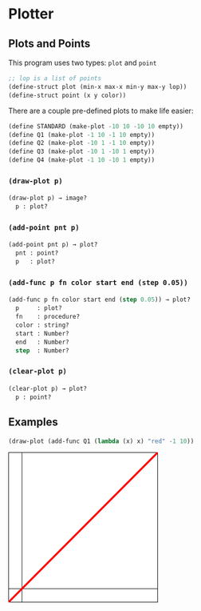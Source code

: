 # Plotter

## Plots and Points
This program uses two types: `plot` and `point`

```lisp
;; lop is a list of points
(define-struct plot (min-x max-x min-y max-y lop))
(define-struct point (x y color))
```

There are a couple pre-defined plots to make life easier:

```lisp
(define STANDARD (make-plot -10 10 -10 10 empty))
(define Q1 (make-plot -1 10 -1 10 empty))
(define Q2 (make-plot -10 1 -1 10 empty))
(define Q3 (make-plot -10 1 -10 1 empty))
(define Q4 (make-plot -1 10 -10 1 empty))
```

### `(draw-plot p)`

```lisp
(draw-plot p) → image?
  p : plot? 
```

### `(add-point pnt p)`

```lisp
(add-point pnt p) → plot?
  pnt : point?
  p   : plot? 
```

### `(add-func p fn color start end (step 0.05))`

```lisp
(add-func p fn color start end (step 0.05)) → plot?
  p     : plot? 
  fn    : procedure?
  color : string?
  start : Number?
  end   : Number?
  step  : Number? 
```

### `(clear-plot p)`

```lisp
(clear-plot p) → plot?
  p : point? 
```

## Examples

```lisp
(draw-plot (add-func Q1 (lambda (x) x) "red" -1 10))
```
![alt text](./examples/3x.png "(* 3 x)")


